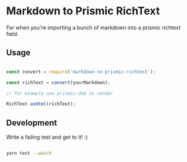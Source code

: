 # Markdown to Prismic RichText

For when you're importing a bunch of markdown into a prismic richtext field.

## Usage

```javascript 

const convert = require('markdown-to-prismic-richtext');

const richText = convert(yourMarkdown);

// for example use prismic-dom to render

RichText.asHtml(richText);
```

## Development 

Write a failing test and get to it! :)

```bash 

yarn test --watch

```